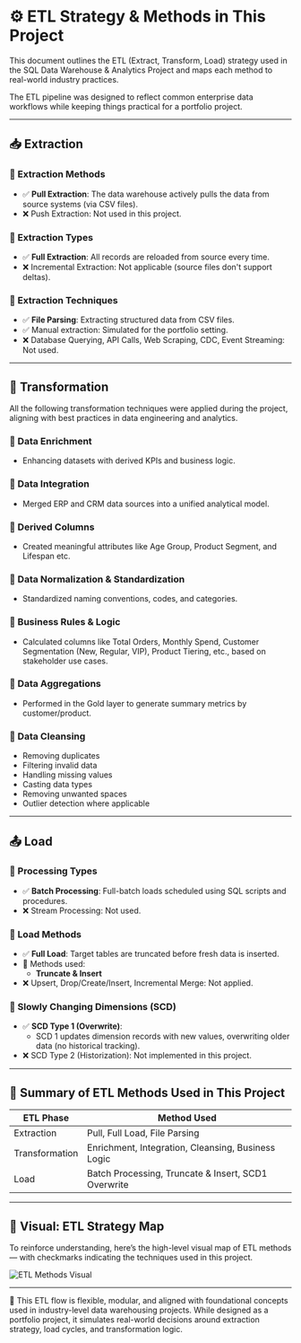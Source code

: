 # ⚙️ ETL Strategy & Methods in This Project

This document outlines the ETL (Extract, Transform, Load) strategy used in the SQL Data Warehouse & Analytics Project and maps each method to real-world industry practices.

The ETL pipeline was designed to reflect common enterprise data workflows while keeping things practical for a portfolio project.

---

## 📥 Extraction

### 🔹 Extraction Methods
- ✅ **Pull Extraction**: The data warehouse actively pulls the data from source systems (via CSV files).
- ❌ Push Extraction: Not used in this project.

### 🔹 Extraction Types
- ✅ **Full Extraction**: All records are reloaded from source every time.
- ❌ Incremental Extraction: Not applicable (source files don't support deltas).

### 🔹 Extraction Techniques
- ✅ **File Parsing**: Extracting structured data from CSV files.
- ✅ Manual extraction: Simulated for the portfolio setting.
- ❌ Database Querying, API Calls, Web Scraping, CDC, Event Streaming: Not used.

---

## 🔄 Transformation

All the following transformation techniques were applied during the project, aligning with best practices in data engineering and analytics.

### 🔹 Data Enrichment
- Enhancing datasets with derived KPIs and business logic.

### 🔹 Data Integration
- Merged ERP and CRM data sources into a unified analytical model.

### 🔹 Derived Columns
- Created meaningful attributes like Age Group, Product Segment, and Lifespan etc.

### 🔹 Data Normalization & Standardization
- Standardized naming conventions, codes, and categories.

### 🔹 Business Rules & Logic
- Calculated columns like Total Orders, Monthly Spend, Customer Segmentation (New, Regular, VIP), Product Tiering, etc., based on stakeholder use cases.

### 🔹 Data Aggregations
- Performed in the Gold layer to generate summary metrics by customer/product.

### 🔹 Data Cleansing
- Removing duplicates
- Filtering invalid data
- Handling missing values
- Casting data types
- Removing unwanted spaces
- Outlier detection where applicable

---

## 📤 Load

### 🔹 Processing Types
- ✅ **Batch Processing**: Full-batch loads scheduled using SQL scripts and procedures.
- ❌ Stream Processing: Not used.

### 🔹 Load Methods
- ✅ **Full Load**: Target tables are truncated before fresh data is inserted.
- 🔹 Methods used:
  - **Truncate & Insert**
- ❌ Upsert, Drop/Create/Insert, Incremental Merge: Not applied.

### 🔹 Slowly Changing Dimensions (SCD)
- ✅ **SCD Type 1 (Overwrite)**:
  - SCD 1 updates dimension records with new values, overwriting older data (no historical tracking).
- ❌ SCD Type 2 (Historization): Not implemented in this project.

---

## 🧪 Summary of ETL Methods Used in This Project

| ETL Phase     | Method Used                          |
|--------------|---------------------------------------|
| Extraction    | Pull, Full Load, File Parsing         |
| Transformation| Enrichment, Integration, Cleansing, Business Logic |
| Load          | Batch Processing, Truncate & Insert, SCD1 Overwrite |

---

## 🧭 Visual: ETL Strategy Map

To reinforce understanding, here’s the high-level visual map of ETL methods — with checkmarks indicating the techniques used in this project.

![ETL Methods Visual](https://github.com/nitinskunigal/SQL-Data-Warehouse-and-Analytics-Project/blob/main/docs/etl_methods_in_project.png)

---

📌 This ETL flow is flexible, modular, and aligned with foundational concepts used in industry-level data warehousing projects. While designed as a portfolio project, it simulates real-world decisions around extraction strategy, load cycles, and transformation logic.
